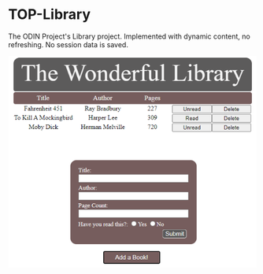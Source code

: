 # TOP-Library

The ODIN Project's Library project. Implemented with dynamic content, no refreshing. No session data is saved.

![snapshot](library_snapshot.PNG)
